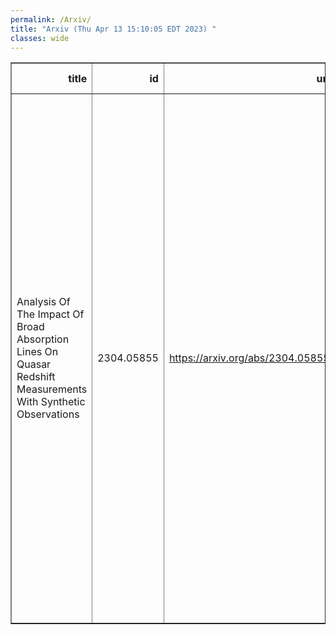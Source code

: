 ```yaml
---
permalink: /Arxiv/
title: "Arxiv (Thu Apr 13 15:10:05 EDT 2023) "
classes: wide
---
```

<table border="1" class="dataframe">
  <thead>
    <tr style="text-align: right;">
      <th>title</th>
      <th>id</th>
      <th>url</th>
      <th>authors</th>
      <th>Local Authors</th>
    </tr>
  </thead>
  <tbody>
    <tr>
      <td>Analysis Of The Impact Of Broad Absorption Lines On Quasar Redshift   Measurements With Synthetic Observations</td>
      <td>2304.05855</td>
      <td><a href="https://arxiv.org/abs/2304.05855" target="_blank">https://arxiv.org/abs/2304.05855</a></td>
      <td>Luz Ángela García, Paul Martini, Alma X. Gonzalez-Morales, Andreu Font-Ribera, Hiram K. Herrera-Alcantar, Jessica Nicole Aguilar, Steve Ahlen, David Brooks, Axel De La Macorra, Peter Doel, Jaime E. Forero-Romero, Julien Guy, Theodore Kisner, Martin Landriau, Ramon Miquel, John Moustakas, Jundan Nie, Claire Poppett, Gregory Tarlé, Zhimin Zhou</td>
      <td>Paul Martini</td>
    </tr>
  </tbody>
</table>